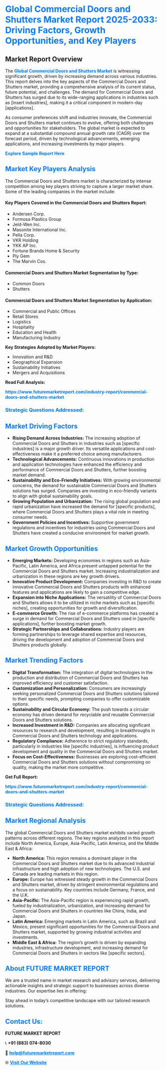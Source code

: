 <h1 style="color: #007BFF;">Global Commercial Doors and Shutters Market Report 2025-2033: Driving Factors, Growth Opportunities, and Key Players</h1>

<section id="overview">
<h2>Market Report Overview</h2>
<p>The <a href="https://www.futuremarketreport.com/industry-report/commercial-doors-and-shutters-market" style="color: #007BFF; text-decoration: none;"><strong>Global Commercial Doors and Shutters Market</strong></a> is witnessing significant growth, driven by increasing demand across various industries. This report delves into the key aspects of the Commercial Doors and Shutters market, providing a comprehensive analysis of its current status, future potential, and challenges. The demand for Commercial Doors and Shutters has surged due to its wide-ranging applications in industries such as [insert industries], making it a critical component in modern-day [applications].</p>
<p>As consumer preferences shift and industries innovate, the Commercial Doors and Shutters market continues to evolve, offering both challenges and opportunities for stakeholders. The global market is expected to expand at a substantial compound annual growth rate (CAGR) over the forecast period, driven by technological advancements, emerging applications, and increasing investments by major players.</p>
</section>

<section id="overview">
<p><a href="https://www.futuremarketreport.com/request-sample/reportId=52658" style="color: #007BFF; text-decoration: none;"><strong>Explore Sample Report Here</strong></a></p>
</section>

<section id="key-players">
<h2 style="color: #007BFF;">Market Key Players Analysis</h2>
<p>The Commercial Doors and Shutters market is characterized by intense competition among key players striving to capture a larger market share. Some of the leading companies in the market include:</p>
<h4>Key Players Covered in the Commercial Doors and Shutters Report:</h4>
<ul><li>Andersen Corp.</li><li>Formosa Plastics Group</li><li>Jeld-Wen Inc.</li><li>Masonite International Inc.</li><li>Pella Corp.</li><li>VKR Holding</li><li>YKK AP Inc.</li><li>Fortune Brands Home &amp; Security</li><li>Ply Gem</li><li>The Marvin Cos.</li></ul>
<h4>Commercial Doors and Shutters Market Segmentation by Type:</h4>
<ul><li>Common Doors</li><li>Shutters</li></ul>

<h4>Commercial Doors and Shutters Market Segmentation by Application:</h4>
<ul><li>Commercial and Public Offices</li><li>Retail Stores</li><li>Logistics</li><li>Hospitality</li><li>Education and Health</li><li>Manufacturing Industry</li></ul>
<p><strong>Key Strategies Adopted by Market Players:</strong></p>
<ul>
<li>Innovation and R&D</li>
<li>Geographical Expansion</li>
<li>Sustainability Initiatives</li>
<li>Mergers and Acquisitions</li>
</ul>
</section>

<section>
<p><strong>Read Full Analysis: </strong></p><a href="https://www.futuremarketreport.com/industry-report/commercial-doors-and-shutters-market" style="color: #007BFF; text-decoration: none;"><strong>https://www.futuremarketreport.com/industry-report/commercial-doors-and-shutters-market</strong></a>
<h3 style="color: #007BFF;">Strategic Questions Addressed:</h3>
</section>

<section id="driving-factors">
<h2 style="color: #007BFF;">Market Driving Factors</h2>
<ul>
<li><strong>Rising Demand Across Industries:</strong> The increasing adoption of Commercial Doors and Shutters in industries such as [specific industries] is a major growth driver. Its versatile applications and cost-effectiveness make it a preferred choice among manufacturers.</li>
<li><strong>Technological Advancements:</strong> Continuous innovations in production and application technologies have enhanced the efficiency and performance of Commercial Doors and Shutters, further boosting market demand.</li>
<li><strong>Sustainability and Eco-Friendly Initiatives:</strong> With growing environmental concerns, the demand for sustainable Commercial Doors and Shutters solutions has surged. Companies are investing in eco-friendly variants to align with global sustainability goals.</li>
<li><strong>Growing Population and Urbanization:</strong> The rising global population and rapid urbanization have increased the demand for [specific products], where Commercial Doors and Shutters plays a vital role in meeting consumer needs.</li>
<li><strong>Government Policies and Incentives:</strong> Supportive government regulations and incentives for industries using Commercial Doors and Shutters have created a conducive environment for market growth.</li>
</ul>
</section>

<section id="growth-opportunities">
<h2 style="color: #007BFF;">Market Growth Opportunities</h2>
<ul>
<li><strong>Emerging Markets:</strong> Developing economies in regions such as Asia-Pacific, Latin America, and Africa present untapped potential for the Commercial Doors and Shutters market. Increasing industrialization and urbanization in these regions are key growth drivers.</li>
<li><strong>Innovative Product Development:</strong> Companies investing in R&D to create innovative Commercial Doors and Shutters products with enhanced features and applications are likely to gain a competitive edge.</li>
<li><strong>Expansion into Niche Applications:</strong> The versatility of Commercial Doors and Shutters allows it to be utilized in niche markets such as [specific niches], creating opportunities for growth and diversification.</li>
<li><strong>E-commerce Growth:</strong> The rise of e-commerce platforms has created a surge in demand for Commercial Doors and Shutters used in [specific applications], further boosting market growth.</li>
<li><strong>Strategic Partnerships and Collaborations:</strong> Industry players are forming partnerships to leverage shared expertise and resources, driving the development and adoption of Commercial Doors and Shutters products globally.</li>
</ul>
</section>

<section id="trending-factors">
<h2 style="color: #007BFF;">Market Trending Factors</h2>
<ul>
<li><strong>Digital Transformation:</strong> The integration of digital technologies in the production and distribution of Commercial Doors and Shutters has improved efficiency and customer satisfaction.</li>
<li><strong>Customization and Personalization:</strong> Consumers are increasingly seeking personalized Commercial Doors and Shutters solutions tailored to their specific needs, prompting companies to offer customizable options.</li>
<li><strong>Sustainability and Circular Economy:</strong> The push towards a circular economy has driven demand for recyclable and reusable Commercial Doors and Shutters solutions.</li>
<li><strong>Increased Investment in R&D:</strong> Companies are allocating significant resources to research and development, resulting in breakthroughs in Commercial Doors and Shutters technology and applications.</li>
<li><strong>Regulatory Compliance:</strong> Adherence to strict regulatory standards, particularly in industries like [specific industries], is influencing product development and quality in the Commercial Doors and Shutters market.</li>
<li><strong>Focus on Cost-Effectiveness:</strong> Businesses are exploring cost-efficient Commercial Doors and Shutters solutions without compromising on quality, making the market more competitive.</li>
</ul>
</section>

<section>
<p><strong>Get Full Report: </strong></p><a href="https://www.futuremarketreport.com/industry-report/commercial-doors-and-shutters-market" style="color: #007BFF; text-decoration: none;"><strong>https://www.futuremarketreport.com/industry-report/commercial-doors-and-shutters-market</strong></a>
<h3 style="color: #007BFF;">Strategic Questions Addressed:</h3>
</section>


<section id="regional-analysis">
<h2 style="color: #007BFF;">Market Regional Analysis</h2>
<p>The global Commercial Doors and Shutters market exhibits varied growth patterns across different regions. The key regions analyzed in this report include North America, Europe, Asia-Pacific, Latin America, and the Middle East & Africa:</p>
<ul>
<li><strong>North America:</strong> This region remains a dominant player in the Commercial Doors and Shutters market due to its advanced industrial infrastructure and high adoption of new technologies. The U.S. and Canada are leading markets in this region.</li>
<li><strong>Europe:</strong> Europe has witnessed steady growth in the Commercial Doors and Shutters market, driven by stringent environmental regulations and a focus on sustainability. Key countries include Germany, France, and the U.K.</li>
<li><strong>Asia-Pacific:</strong> The Asia-Pacific region is experiencing rapid growth, fueled by industrialization, urbanization, and increasing demand for Commercial Doors and Shutters in countries like China, India, and Japan.</li>
<li><strong>Latin America:</strong> Emerging markets in Latin America, such as Brazil and Mexico, present significant opportunities for the Commercial Doors and Shutters market, supported by growing industrial activities and investments.</li>
<li><strong>Middle East & Africa:</strong> The region’s growth is driven by expanding industries, infrastructure development, and increasing demand for Commercial Doors and Shutters in sectors like [specific sectors].</li>
</ul>
</section>

<footer>
<h2 style="color: #007BFF;">About FUTURE MARKET REPORT</h2>
<p>We are a trusted name in market research and advisory services, delivering actionable insights and strategic support to businesses across diverse industries. Our expertise lies in offering:</p>

<p>Stay ahead in today’s competitive landscape with our tailored research solutions.</p>

<h2 style="color: #007BFF;">Contact Us:</h2>
<p><strong>FUTURE MARKET REPORT</strong></p>
<p>📞 <strong>+91 (883) 074-8030</strong></p>
<p>📧 <strong><a href="mailto:help@futuremarketreport.com" style="color: #007BFF;">help@futuremarketreport.com</a></strong></p>
<p>🌐 <strong><a href="https://www.futuremarketreport.com/" style="color: #007BFF;">Visit Our Website</a></strong></p>
</footer>